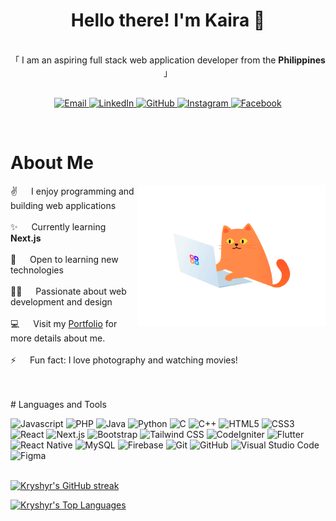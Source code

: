 <!-- ## Hi there 👋 -->

<!-- INTRO -->
<h1 align="center">Hello there! I'm Kaira 👋</h1>

<p align="center">
    <br>
    「 I am an aspiring full stack web application developer from the <b>Philippines </b> 」
    <br>
    <br>
</p>

<!-- CONTACT SECTION -->
<p align="center">
    <!-- email -->
    <a href="mailto:preciouskairasaluria@gmail.com">
        <img src="https://img.shields.io/badge/-Email-D14836?style=flat-square&logo=gmail&logoColor=white" alt="Email">
    </a>
    <!-- linkedin -->
    <a href="https://www.linkedin.com/in/precious-kaira-saluria/">
        <img src="https://img.shields.io/badge/-LinkedIn-0077B5?style=flat-square&logo=linkedin&logoColor=white" alt="LinkedIn">
    </a>
    <!-- github -->
    <a href="https://github.com/kryshyr">
        <img src="https://img.shields.io/badge/-GitHub-181717?style=flat-square&logo=github&logoColor=white" alt="GitHub">
    </a>
    <!-- instagram -->
    <a href="https://www.instagram.com/prcskrslr">
        <img src="https://img.shields.io/badge/-Instagram-E4405F?style=flat-square&logo=instagram&logoColor=white" alt="Instagram">
    </a>
    <!-- facebook -->
    <a href="https://www.facebook.com/kairasophia.saluria">
        <img src="https://img.shields.io/badge/-Facebook-1877F2?style=flat-square&logo=facebook&logoColor=white" alt="Facebook">
    </a>

</p>

<br />

<!-- ABOUT SECTION -->

# About Me

<p>
<img align="right" width="300" src="/assets/cat-typing.gif" alt="cat typing gif" />

✌️ &emsp; I enjoy programming and building web applications <br/><br/>
✨ &emsp; Currently learning <b>Next.js</b> <br/><br/>
🌱 &emsp; Open to learning new technologies <br/><br/>
🧑‍💻 &emsp; Passionate about web development and design <br/><br/>
💻 &emsp; Visit my [Portfolio](https://kryshyr.github.io) for more details about me. <br/><br/>
⚡ &emsp; Fun fact: I love photography and watching movies! <br/><br/>

</p>

<br/>
<!-- LANGUAGES AND TOOLS -->
# Languages and Tools

![Javascript](https://img.shields.io/badge/Javascript-F0DB4F?style=for-the-badge&labelColor=black&logo=javascript&logoColor=F0DB4F)
![PHP](https://img.shields.io/badge/PHP-777BB4?style=for-the-badge&labelColor=black&logo=php&logoColor=white)
![Java](https://img.shields.io/badge/Java-007396?style=for-the-badge&labelColor=black&logo=java&logoColor=white)
![Python](https://img.shields.io/badge/Python-3776AB?style=for-the-badge&labelColor=black&logo=python&logoColor=white)
![C](https://img.shields.io/badge/C-A8B9CC?style=for-the-badge&labelColor=black&logo=c&logoColor=white)
![C++](https://img.shields.io/badge/C%2B%2B-00599C?style=for-the-badge&labelColor=black&logo=c%2B%2B&logoColor=white)
![HTML5](https://img.shields.io/badge/HTML5-E34F26?style=for-the-badge&labelColor=black&logo=html5&logoColor=white)
![CSS3](https://img.shields.io/badge/CSS3-1572B6?style=for-the-badge&labelColor=black&logo=css3&logoColor=white)
![React](https://img.shields.io/badge/React-61DAFB?style=for-the-badge&labelColor=black&logo=react&logoColor=61DAFB)
![Next.js](https://img.shields.io/badge/Next.js-000000?style=for-the-badge&labelColor=black&logo=next.js&logoColor=white)
![Bootstrap](https://img.shields.io/badge/Bootstrap-7952B3?style=for-the-badge&labelColor=black&logo=bootstrap&logoColor=white)
![Tailwind CSS](https://img.shields.io/badge/Tailwind_CSS-06B6D4?style=for-the-badge&labelColor=black&logo=tailwind-css&logoColor=white)
![CodeIgniter](https://img.shields.io/badge/CodeIgniter-EF4223?style=for-the-badge&labelColor=black&logo=codeigniter&logoColor=white)
![Flutter](https://img.shields.io/badge/Flutter-02569B?style=for-the-badge&labelColor=black&logo=flutter&logoColor=white)
![React Native](https://img.shields.io/badge/React_Native-20232A?style=for-the-badge&labelColor=black&logo=react&logoColor=61DAFB)
![MySQL](https://img.shields.io/badge/MySQL-4479A1?style=for-the-badge&labelColor=black&logo=mysql&logoColor=white)
![Firebase](https://img.shields.io/badge/Firebase-FFCA28?style=for-the-badge&labelColor=black&logo=firebase&logoColor=white)
![Git](https://img.shields.io/badge/Git-F05032?style=for-the-badge&labelColor=black&logo=git&logoColor=white)
![GitHub](https://img.shields.io/badge/GitHub-181717?style=for-the-badge&labelColor=black&logo=github&logoColor=white)
![Visual Studio Code](https://img.shields.io/badge/Visual_Studio_Code-007ACC?style=for-the-badge&labelColor=black&logo=visual-studio-code&logoColor=white)
![Figma](https://img.shields.io/badge/Figma-F24E1E?style=for-the-badge&labelColor=black&logo=figma&logoColor=white)


<br/>

<a>
   <a href="https://github.com/kryshyr">
    <img src="https://github-readme-streak-stats.herokuapp.com/?user=kryshyr&theme=radical&border=7F3FBF&background=0D1117" alt="Kryshyr's GitHub streak"/>
  </a>

  <a href="https://github.com/kryshyr"><img alt="Kryshyr's Top Languages" src="https://denvercoder1-github-readme-stats.vercel.app/api/top-langs/?username=kryshyr&langs_count=8&layout=compact&theme=react&border_color=7F3FBF&bg_color=0D1117&title_color=F85D7F&icon_color=F8D866" height="192px" width="49.5%"/></a>
</a>
<!--
**kryshyr/kryshyr** is a ✨ _special_ ✨ repository because its `README.md` (this file) appears on your GitHub profile.

Here are some ideas to get you started:

- 🔭 I’m currently working on ...
- 🌱 I’m currently learning ...
- 👯 I’m looking to collaborate on ...
- 🤔 I’m looking for help with ...
- 💬 Ask me about ...
- 📫 How to reach me: ...
- 😄 Pronouns: ...
- ⚡ Fun fact: ...
  -->
